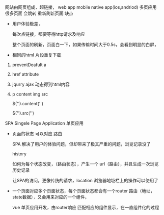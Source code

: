 网站由网页组成，超链接，
web app mobile native app(ios,andriod)
多页应用 很多页面 会跳转 重新刷新页面
缺点
- 用户体验极差，

    每次点链接，都要等待http请求及响应
    
    整个页面的刷新，页面白一下，如果传输时间大于0.5s，会看到明显的白屏，
- 相同的html 片段重复下载 

1. preventDeafult a
2. href attribute
3. jqurry ajax 动态得到html内容
4. p content img src

    $('').content('')
    
    $('').src('')

SPA Singele Page Application 
单页应用

- 页面的状态 可以对应 路由

    SPA 解决了用户的体验问题，但却带来了极其严重的问题，浏览记录没了

    history

    如何为每个状态改变，（路由状态），产生一个 url（路由），并且生成一次浏览历史记录

    让SPA的访问，更像传统的请求，location 浏览器地址栏上的操作可以使用了

- 一个页面对应多个页面状态，每个页面状态都会有一个router 路由（地址，state数据），又会用来对应的一个组件，

    vue 单页应用开发，由router响应 匹配相应的组件显示，在一直组件化的过程